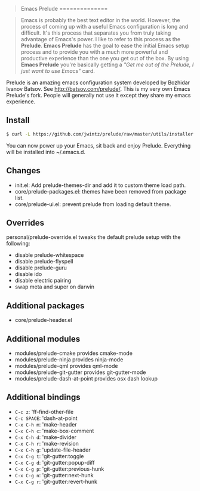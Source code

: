 >Emacs Prelude
==============

> Emacs is probably the best text editor in the world. However, the
process of coming up with a useful Emacs configuration is long and
difficult. It's this process that separates you from truly taking
advantage of Emacs's power. I like to refer to this process as the
**Prelude**. **Emacs Prelude** has the goal to ease the initial Emacs
setup process and to provide you with a much more powerful and
productive experience than the one you get out of the box. By using
**Emacs Prelude** you're basically getting a *"Get me out of the
Prelude, I just want to use Emacs"* card.

Prelude is an amazing emacs configuration system developed by Bozhidar
Ivanov Batsov. See http://batsov.com/prelude/. This is my very own
Emacs Prelude's fork. People will generally not use it except they
share my emacs experience.

## Install

```bash
$ curl -L https://github.com/jwintz/prelude/raw/master/utils/installer.sh | sh
```

You can now power up your Emacs, sit back and enjoy Prelude. Everything will be installed into ~/.emacs.d.

## Changes

- init.el: Add prelude-themes-dir and add it to custom theme load path.
- core/prelude-packages.el: themes have been removed from package list.
- core/prelude-ui.el: prevent prelude from loading default theme.

## Overrides

personal/prelude-override.el tweaks the default prelude setup with the
following:

- disable prelude-whitespace
- disable prelude-flyspell
- disable prelude-guru
- disable ido
- disable electric pairing
- swap meta and super on darwin

## Additional packages

- core/prelude-header.el

## Additional modules

- modules/prelude-cmake provides cmake-mode
- modules/prelude-ninja provides ninja-mode
- modules/prelude-qml provides qml-mode
- modules/prelude-git-gutter provides git-gutter-mode
- modules/prelude-dash-at-point provides osx dash lookup

## Additional bindings

- `C-c z`: 'ff-find-other-file
- `C-c SPACE`: 'dash-at-point
- `C-x C-h m`: 'make-header
- `C-x C-h c`: 'make-box-comment
- `C-x C-h d`: 'make-divider
- `C-x C-h r`: 'make-revision
- `C-x C-h g`: 'update-file-header
- `C-x C-g t`: 'git-gutter:toggle
- `C-x C-g d`: 'git-gutter:popup-diff
- `C-x C-g p`: 'git-gutter:previous-hunk
- `C-x C-g n`: 'git-gutter:next-hunk
- `C-x C-g r`: 'git-gutter:revert-hunk
